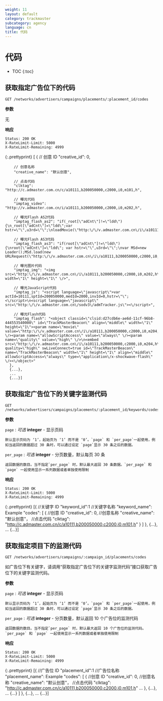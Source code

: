```yaml
---
weight: 11
layout: default
category: trackmaster
subcategory: agency
language: cn
title: 代码
---
```


# 代码

* TOC
{:toc}

## 获取指定广告位下的代码

    GET /networks/advertisers/campaigns/placements/:placement_id/codes

**参数**

无

**响应**

    Status: 200 OK
    X-RateLimit-Limit: 5000
    X-RateLimit-Remaining: 4999

{:.prettyprint}
     [ {
        // 创意 ID
        "creative_id": 0,

        // 创意名称
        "creative_name": "默认创意",

        // 点击代码
        "clktag": "http://c.admaster.com.cn/c/a10111,b200050000,c2000,i0,m101,h",

        // 曝光代码
        "imptag_video": "http://v.admaster.com.cn/i/a10111,b200050000,c2000,i0,m202,h",

        // 曝光Flash AS2代码
        "imptag_flash_as2": "if(_root[\"adCnt\"]!=\"ldd\") {\n_root[\"adCnt\"]=\"ldd\";var hstr=\"\",u3rd=\"\";\nloadMovie(\"http:\/\/v.admaster.com.cn\/i\/a10111,b200050000,c2000,i0,m202,h\"+escape(hstr)+\",d\"+escape(_url)+\",u\"+escape(u3rd),createEmptyMovieClip(\"MSd\",this.getNextHighestDepth()));\n}",

        // 曝光Flash AS3代码
        "imptag_flash_as3": "if(root[\"adCnt\"]!=\"ldd\") {\nroot[\"adCnt\"]=\"ldd\"; var hstr=\"\",u3rd=\"\";\nvar MSd=new Loader();MSd.load(new URLRequest(\"http:\/\/v.admaster.com.cn\/i\/a10111,b200050000,c2000,i0,m202,h\"+escape(hstr)+\",d\"+escape(loaderInfo.loaderURL)+\",u\"+escape(u3rd)));this.addChild(MSd);\n}",

        // 曝光图片代码
        "imptag_img": "<img src=\"http:\/\/v.admaster.com.cn\/i\/a10111,b200050000,c2000,i0,m202,h\" width=\"1\" height=\"1\" \/>",

        // 曝光JavaScript代码
        "imptag_js": "<script language=\"javascript\">var actId=10111,sptId=200050000,medId=2000,invId=0,hstr=\"\";<\/script>\n<script language=\"javascript\" src=\"http:\/\/v.admaster.com.cn\/sodv3\/admTracker.js\"><\/script>",

        // 曝光Flash代码
        "imptag_flash": "<object classid=\"clsid:d27cdb6e-ae6d-11cf-96b8-444553540000\" id=\"TrackMasterBeacon\" align=\"middle\" width=\"1\" height=\"1\"><param name=\"movie\" value=\"http:\/\/v.admaster.com.cn\/i\/a10111,b200050000,c2000,i0,m204,h\" \/><param name=\"allowScriptAccess\" value=\"always\" \/><param name=\"quality\" value=\"high\" \/>\n<embed src=\"http:\/\/v.admaster.com.cn\/i\/a10111,b200050000,c2000,i0,m204,h\" quality=\"high\" swLiveConnect=true id=\"TrackMasterBeacon\" name=\"TrackMasterBeacon\" width=\"1\" height=\"1\" align=\"middle\" allowScriptAccess=\"always\" type=\"application\/x-shockwave-flash\" \/><\/object>"
      },
      {...},
      ...
      {...}]

## 获取指定广告位下的关键字监测代码

	GET /networks/advertisers/campaigns/placements/:placement_id/keywords/codes

**参数**

`page`
: _可选_ **integer** - 显示页码

	默认显示页码为 ‘1’，起始页为 ‘1’ 而不是 ‘0’。`page` 和 `per_page`一起使用，例如当返回的数据超过 30 条时，可以通过设定 `page`显示 30 条之后的数据。

`per_page`
: _可选_ **integer** - 分页数量，默认每页 30 条

	返回数据的数目。当不指定`per_page` 时，默认最大返回 30 条数据。`per_page` 和 `page` 一起使用显示一系列数据或者单独使用限制

**响应**

    Status: 200 OK
    X-RateLimit-Limit: 5000
    X-RateLimit-Remaining: 4999

{:.prettyprint}
       [{
            //关键字 ID
            "keyword_id":1
            //关键字名称
            "keyword_name": Example
            "codes": [
                {
                    //创意 ID
                    "creative_id": 0,
                    //创意名称
                    "creative_name": "默认创意"，
                    //点击代码
                    "clktag": "http://c.admaster.com.cn/c/a10111,b200050000,c2000,i0,m101,h"
                }
            ]
        },
        {...},
        ...
        {...}]

## 获取指定项目下的监测代码

	GET /networks/advertisers/campaigns/:campaign_id/placements/codes

如广告位下有关键字，请调用“获取指定广告位下的关键字监测代码”接口获取广告位下的关键字监测代码。

**参数**

`page`
: _可选_ **integer** - 显示页码

	默认显示页码为 ‘1’，起始页为 ‘1’ 而不是 ‘0’。`page` 和 `per_page`一起使用，例如当返回的数据超过 30 条时，可以通过设定 `page`显示 30 条之后的数据。

`per_page`
: _可选_ **integer** - 分页数量，默认返回 10 个广告位的监测代码

	返回数据的数目。当不指定`per_page` 时，默认最大返回 10 个广告位的监测代码。`per_page` 和 `page` 一起使用显示一系列数据或者单独使用限制

**响应**

    Status: 200 OK
    X-RateLimit-Limit: 5000
    X-RateLimit-Remaining: 4999

{:.prettyprint}
       [{
            //广告位 ID
            "placement_id":1
            //广告位名称
            "placement_name": Example
            "codes": [
                {
                    //创意 ID
                    "creative_id": 0,
                    //创意名称
                    "creative_name": "默认创意"，
                    //点击代码
                    "clktag": "http://c.admaster.com.cn/c/a10111,b200050000,c2000,i0,m101,h"
                    ...
                },
				{...},
				...
				{...}
            ]
        },
        {...},
        ...
        {...}]